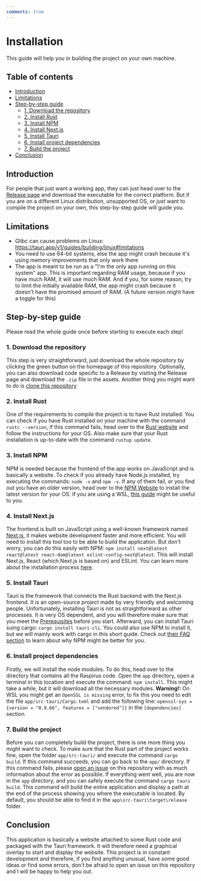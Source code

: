 ```yaml
---
comments: true
---
```


# Installation
This guide will help you in building the project on your own machine.

## Table of contents
- [Introduction](#introduction)
- [Limitations](#limitations)
- [Step-by-step guide](#step-by-step-guide)
  - [1. Download the repository](#1-download-the-repository)
  - [2. Install Rust](#2-install-rust)
  - [3. Install NPM](#3-install-npm)
  - [4. Install Next.js](#4-install-nextjs)
  - [5. Install Tauri](#5-install-tauri)
  - [6. Install project dependencies](#6-install-project-dependencies)
  - [7. Build the project](#7-build-the-project)
- [Conclusion](#conclusion)

## Introduction
For people that just want a working app, they can just head over to the [Release page](https://github.com/Raspirus/Raspirus/releases/latest) and download the executable for the correct platform. But if you are on a different Linux distribution, unsupported OS, or just want to compile the project on your own, this step-by-step guide will guide you.

## Limitations
- Glibc can cause problems on Linux: https://tauri.app/v1/guides/building/linux#limitations
- You need to use 64-bit systems, else the app might crash because it's using memory improvements that only work there
- The app is meant to be run as a "I'm the only app running on this system" app. This is important regarding RAM usage, because if you have much RAM, it will use much RAM. And if you, for some reason, try to limit the initially available RAM, the app might crash because it doesn't have the promised amount of RAM. (A future version might have a toggle for this)

## Step-by-step guide
Please read the whole guide once before starting to execute each step!

### 1. Download the repository
This step is very straightforward, just download the whole repository by clicking the green button on the homepage of this repository. Optionally, you can also download code specific to a Release by visiting the Release page and download the `.zip` file in the assets. Another thing you might want to do is [clone this repository](https://docs.github.com/en/repositories/creating-and-managing-repositories/cloning-a-repository)

### 2. Install Rust
One of the requirements to compile the project is to have Rust installed. You can check if you have Rust installed on your machine with the command `rustc --version`, if this command fails, head over to the [Rust website](https://www.rust-lang.org/tools/install) and follow the instructions for your OS. Also make sure that your Rust installation is up-to-date with the command `rustup update`.

### 3. Install NPM
NPM is needed because the frontend of the app works on JavaScript and is basically a website. To check if you already have Node.js installed, try executing the commands: `node -v` and `npm -v`. If any of them fail, or you find out you have an older version, head over to the [NPM Website](https://docs.npmjs.com/cli/v7/configuring-npm/install) to install the latest version for your OS. If you are using a WSL, [this guide](https://learn.microsoft.com/en-us/windows/dev-environment/javascript/nodejs-on-wsl) might be useful to you.

### 4. Install Next.js
The frontend is built on JavaScript using a well-known framework named [Next.js](https://nextjs.org), it makes website development faster and more efficient. You will need to install this tool too to be able to build the application. But don't worry, you can do this easily with NPM: `npm install next@latest react@latest react-dom@latest eslint-config-next@latest`. This will install Next.js, React (which Next.js is based on) and ESLint. You can learn more about the installation process [here](https://beta.nextjs.org/docs/installation).

### 5. Install Tauri
Tauri is the framework that connects the Rust backend with the Next.js frontend. It is an open-source project made by very friendly and welcoming people. Unfortunately, installing Tauri is not as straightforward as other processes. It is very OS dependent, and you will therefore make sure that you meet the [Prerequisites](https://tauri.app/v1/guides/getting-started/prerequisites) before you start. Afterward, you can install Tauri suing cargo: `cargo install tauri-cli`. You could also use NPM to install it, but we will mainly work with cargo in this short guide. Check out [their FAQ section](https://tauri.app/v1/guides/faq#node-or-cargo) to learn about why NPM might be better for you.

### 6. Install project dependencies
Firstly, we will install the node modules. To do this, head over to the directory that contains all the Raspirus code. Open the `app` directory, open a terminal in this location and execute the command: `npm install`. This might take a while, but it will download all the necessary modules. **Warning!:** On WSL you might get an `OpenSSL is missing` error, to fix this you need to edit the file `app/src-tauri/Cargo.toml` and add the following line: `openssl-sys = {version = "0.9.66", features = ["vendored"]}` in the `[dependencies]` section.

### 7. Build the project
Before you can completely build the project, there is one more thing you might want to check. To make sure that the Rust part of the project works fine, open the folder `app/src-tauri/` and execute the command `cargo build`. If this command succeeds, you can go back to the `app/` directory. If this command fails, please [open an issue](https://github.com/Raspirus/Raspirus/issues/new) on this repository with as much information about the error as possible. If everything went well, you are now in the `app` directory, and you can safely execute the command `cargo tauri build`. This command will build the entire application and display a path at the end of the process showing you where the executable is located. By default, you should be able to find it in the `app\src-tauri\target\release` folder.

## Conclusion
This application is basically a website attached to some Rust code and packaged with the Tauri framework. It will therefore need a graphical overlay to start and display the website. This project is in constant development and therefore, if you find anything unusual, have some good ideas or find some errors, don't be afraid to open an issue on this repository and I will be happy to help you out.
